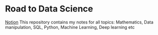 # Road to Data Science

[Notion](https://sordid-suede-2a1.notion.site/Road-to-Data-Science-5247041b059146e2b87c204c56e15822)
This repository contains my notes for all topics: Mathematics, Data manipulation, SQL, Python, Machine Learning, Deep learning etc
